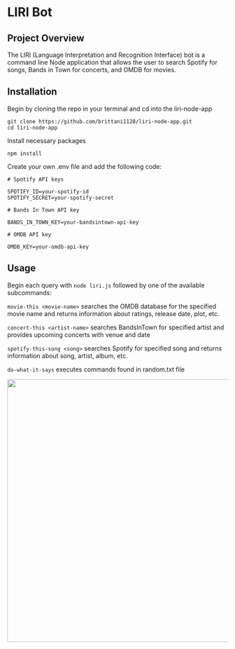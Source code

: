 # LIRI Bot

## Project Overview

The LIRI (Language Interpretation and Recognition Interface) bot is a command line Node application that allows the user to search Spotify for songs, Bands in Town for concerts, and OMDB for movies. 

## Installation

Begin by cloning the repo in your terminal and cd into the liri-node-app
```
git clone https://github.com/brittani1128/liri-node-app.git
cd liri-node-app
```

Install necessary packages

```
npm install
```

Create your own .env file and add the following code:

```
# Spotify API keys

SPOTIFY_ID=your-spotify-id
SPOTIFY_SECRET=your-spotify-secret

# Bands In Town API key

BANDS_IN_TOWN_KEY=your-bandsintown-api-key

# OMDB API key

OMDB_KEY=your-omdb-api-key
```

## Usage

Begin each query with ```node liri.js``` followed by one of the available subcommands:

```movie-this <movie-name>``` searches the OMDB database for the specified movie name and returns information about ratings, release date, plot, etc. 

```concert-this <artist-name>``` searches BandsInTown for specified artist and provides upcoming concerts with venue and date 

```spotify-this-song <song>``` searches Spotify for specified song and returns information about song, artist, album, etc. 

```do-what-it-says``` executes commands found in random.txt file



<p align="center">
    <img src="images/liri.jpg" width="600">
</p>